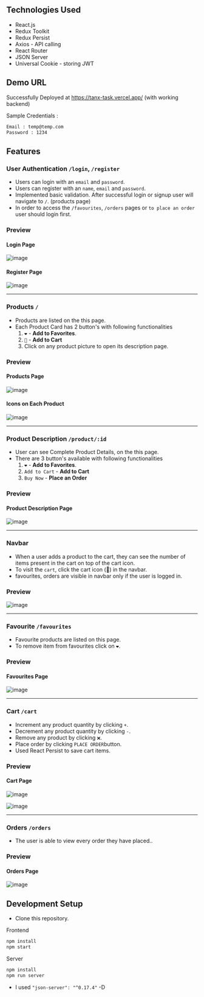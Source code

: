## Technologies Used
- React.js
- Redux Toolkit
- Redux Persist
- Axios - API calling
- React Router
- JSON Server
- Universal Cookie - storing JWT

## Demo URL

Successfully Deployed at https://tanx-task.vercel.app/  (with working backend)

Sample Credentials :
```bash 
Email : temp@temp.com
Password : 1234
```


## Features

### User Authentication `/login`, `/register`
 - Users can login with an `email` and `password`.
 - Users can register with an `name`, `email` and `password`.
 - Implemented basic validation. After successful login or signup user will navigate to `/`. (products page)
 - In order to access the `/favourites`, `/orders` pages or `to place an order` user should login first.

### Preview
#### Login Page
![image](https://github.com/kamal9494/tanX-task/assets/97849725/056df49b-d05a-4dab-8b60-d348a0f278db)

#### Register Page
![image](https://github.com/kamal9494/tanX-task/assets/97849725/203178f8-2346-45a9-8638-dcad48dc42dd)

<hr>

### Products `/`
 - Products are listed on the this page.
 - Each Product Card has 2 button's with following functionalities 
    1. `❤️` - **Add to Favorites**.
    2. `🛒` - **Add to Cart**
    3. Click on any product picture to open its description page.
 
### Preview
#### Products Page
![image](https://github.com/kamal9494/tanX-task/assets/97849725/8c14b8e8-fa2e-4cab-937d-ca959a57a6bf)

#### Icons on Each Product
![image](https://github.com/kamal9494/tanX-task/assets/97849725/3c01cfa5-2c63-4ffc-aacc-86095e3b36c3)


<hr> 

### Product Description `/product/:id`
 - User can see Complete Product Details, on the this page.
 - There are 3 button's available with following functionalities
    1. `❤️` - **Add to Favorites**.
    2. `Add to Cart` - **Add to Cart** 
    2. `Buy Now` - **Place an Order** 

### Preview
#### Product Description Page 
![image](https://github.com/kamal9494/tanX-task/assets/97849725/e517674c-3c3f-4dbe-93dc-ed01daff5f02)

<hr>

### Navbar
 - When a user adds a product to the cart, they can see the number of items present in the cart on top of the cart icon.
 - To visit the `cart`, click the cart icon (🛒) in the navbar.
 - favourites, orders are visible in navbar only if the user is logged in.

### Preview
![image](https://github.com/kamal9494/tanX-task/assets/97849725/198c2219-3195-44d2-a232-47d4741cd751)

<hr>

### Favourite `/favourites`
 - Favourite products are listed on this page.
 - To remove item from favourites click on `❤️`.

### Preview
#### Favourites Page 
![image](https://github.com/kamal9494/tanX-task/assets/97849725/54ca712c-97ac-4b44-9b34-a95756263f11)

<hr>

### Cart `/cart`
 - Increment any product quantity by clicking `+`.
 - Decrement any product quantity by clicking `-`.
 - Remove any product by clicking `❌`.
 - Place order by clicking `PLACE ORDER`button.
 - Used React Persist to save cart items.

### Preview
#### Cart Page
![image](https://github.com/kamal9494/tanX-task/assets/97849725/87c87c7c-f302-4c8a-a616-1d7418d00d01)

![image](https://github.com/kamal9494/tanX-task/assets/97849725/67580a04-1a9d-4e7c-a97a-63ffb090d7e5)


<hr>

### Orders `/orders`
 - The user is able to view every order they have placed..

### Preview
#### Orders Page 
![image](https://github.com/kamal9494/tanX-task/assets/97849725/cba2bce2-1f81-4cb4-9c59-368cfc7ebdf9)



## 

## Development Setup
- Clone this repository.

Frontend
```bash 
npm install
npm start
```
Server
```bash 
npm install
npm run server
```

- I used  `"json-server": "^0.17.4"` -D


